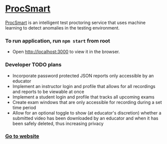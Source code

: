 # [ProcSmart](https://procsmart.herokuapp.com)

[ProcSmart](https://procsmart.herokuapp.com) is an intelligent test proctoring service that uses machine learning to detect anomalies in the 
testing environment.


### To run application, run `npm start` from root

- Open [http://localhost:3000](http://localhost:3000) to view it in the browser.

### Developer TODO plans

- Incorporate password protected JSON reports only accessible by an educator
- Implement an instructor login and profile that allows for all recordings and reports to be viewable at once
- Implement a student login and profile that tracks all upcoming exams
- Create exam windows that are only accessible for recording during a set time period
- Allow for an optional toggle to show (at educator's discretion) whether a submitted video has been downloaded by an educator and when it has been safely deleted, thus increasing privacy

### [Go to website](https://procsmart.herokuapp.com)

